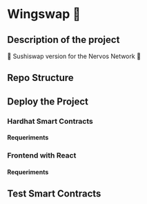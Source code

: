 # Wingswap 🐣

## Description of the project

🍣 Sushiswap version for the Nervos Network 🍣

## Repo Structure

## Deploy the Project

### Hardhat Smart Contracts

#### Requeriments

### Frontend with React

#### Requeriments

## Test Smart Contracts

